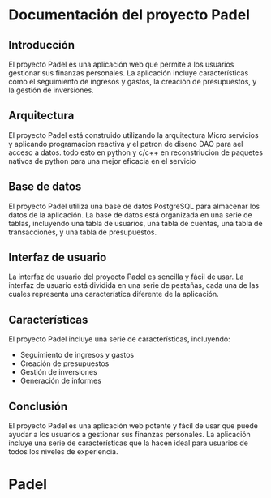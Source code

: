 # Documentación del proyecto Padel

## Introducción

El proyecto Padel es una aplicación web que permite a los usuarios gestionar sus finanzas personales. La aplicación incluye características como el seguimiento de ingresos y gastos, la creación de presupuestos, y la gestión de inversiones.

## Arquitectura

El proyecto Padel está construido utilizando la arquitectura Micro servicios y  aplicando programacion reactiva y el patron de diseno DAO para ael acceso a datos. todo esto en python y c/c++ en reconstriucion de paquetes nativos de python para una mejor eficacia en el servicio  
## Base de datos

El proyecto Padel utiliza una base de datos PostgreSQL para almacenar los datos de la aplicación. La base de datos está organizada en una serie de tablas, incluyendo una tabla de usuarios, una tabla de cuentas, una tabla de transacciones, y una tabla de presupuestos.

## Interfaz de usuario

La interfaz de usuario del proyecto Padel es sencilla y fácil de usar. La interfaz de usuario está dividida en una serie de pestañas, cada una de las cuales representa una característica diferente de la aplicación.

## Características

El proyecto Padel incluye una serie de características, incluyendo:

* Seguimiento de ingresos y gastos
* Creación de presupuestos
* Gestión de inversiones
* Generación de informes

## Conclusión

El proyecto Padel es una aplicación web potente y fácil de usar que puede ayudar a los usuarios a gestionar sus finanzas personales. La aplicación incluye una serie de características que la hacen ideal para usuarios de todos los niveles de experiencia.
# Padel
